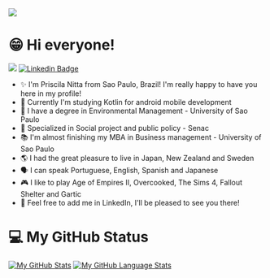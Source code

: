 <img src= "https://user-images.githubusercontent.com/73479796/111246153-88daa400-85e4-11eb-9365-06f9801fa56b.png">

# 😁 Hi everyone!

![](https://komarev.com/ghpvc/?username=pri-nitta&color=00E091) [![Linkedin Badge](https://img.shields.io/badge/-LinkedIn-blue?style=flat-square&logo=Linkedin&logoColor=white&link=https://www.linkedin.com/in/priscilanitta/)](https://www.linkedin.com/in/priscilanitta/)

- ✨ I'm Priscila Nitta from Sao Paulo, Brazil! I'm really happy to have you here in my profile!
- 📱 Currently I'm studying Kotlin for android mobile development
- 🌳 I have a degree in Environmental Management - University of Sao Paulo
- 🤝 Specialized in Social project and public policy - Senac
- 📚 I'm almost finishing my MBA in Business management - University of Sao Paulo
- 🌎 I had the great pleasure to live in Japan, New Zealand and Sweden
- 🗣️ I can speak Portuguese, English, Spanish and Japanese
- 🎮 I like to play Age of Empires II, Overcooked, The Sims 4, Fallout Shelter and Gartic
- 📌 Feel free to add me in LinkedIn, I'll be pleased to see you there!

# 💻 My GitHub Status

[![My GitHub Stats](https://github-readme-stats.vercel.app/api/?username=pri-nitta&count_private=true&theme=tokyonight&showicons=true)]()
[![My GitHub Language Stats](https://github-readme-stats.vercel.app/api/top-langs/?username=pri-nitta&langs_count=5&theme=tokyonight)]()
